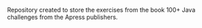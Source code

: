 Repository created to store the exercises from the book 100+ Java challenges from the Apress publishers. 

